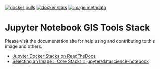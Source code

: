 [![docker pulls](https://img.shields.io/docker/pulls/jupyter/datascience-notebook.svg)](https://hub.docker.com/r/jupyter/datascience-notebook/) [![docker stars](https://img.shields.io/docker/stars/jupyter/datascience-notebook.svg)](https://hub.docker.com/r/jupyter/datascience-notebook/) [![image metadata](https://images.microbadger.com/badges/image/jupyter/datascience-notebook.svg)](https://microbadger.com/images/jupyter/datascience-notebook "jupyter/datascience-notebook image metadata")

# Jupyter Notebook GIS Tools Stack

Please visit the documentation site for help using and contributing to this image and others.

* [Jupyter Docker Stacks on ReadTheDocs](http://jupyter-docker-stacks.readthedocs.io/en/latest/index.html)
* [Selecting an Image :: Core Stacks :: jupyter/datascience-notebook](http://jupyter-docker-stacks.readthedocs.io/en/latest/using/selecting.html#jupyter-datascience-notebook)
